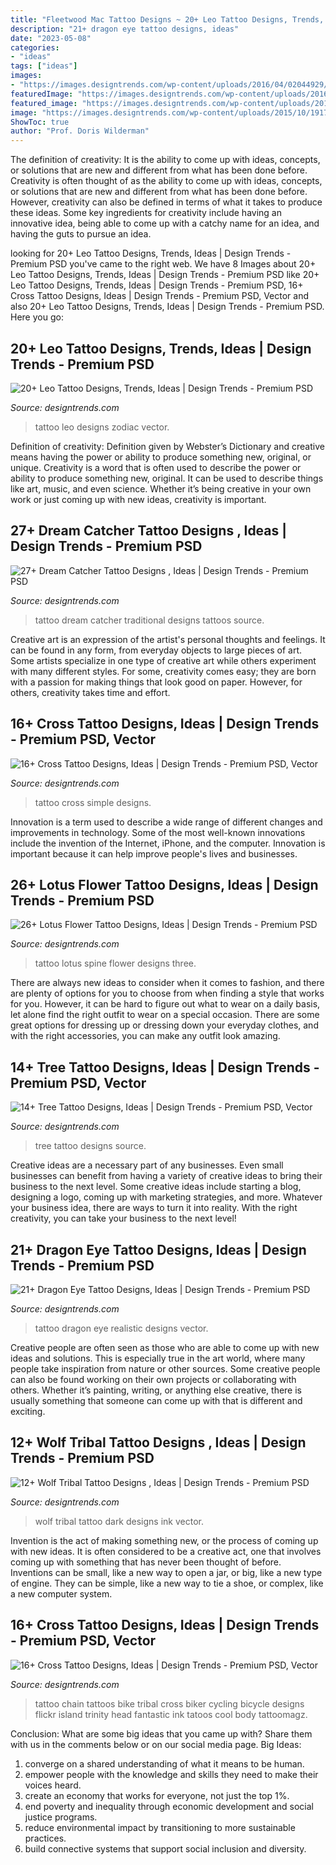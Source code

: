 ```yaml
---
title: "Fleetwood Mac Tattoo Designs ~ 20+ Leo Tattoo Designs, Trends, Ideas"
description: "21+ dragon eye tattoo designs, ideas"
date: "2023-05-08"
categories:
- "ideas"
tags: ["ideas"]
images:
- "https://images.designtrends.com/wp-content/uploads/2016/04/02044929/Three-Lotus-Spine-Tattoo-Design-.jpg"
featuredImage: "https://images.designtrends.com/wp-content/uploads/2016/02/10065937/Zodaic-Tattoo-Design.jpg"
featured_image: "https://images.designtrends.com/wp-content/uploads/2016/02/26050813/Simple-Tattoo-of-Cross.jpg"
image: "https://images.designtrends.com/wp-content/uploads/2015/10/19171118/Beautiful-Tree-Tattoo-Design.jpg"
ShowToc: true
author: "Prof. Doris Wilderman"
---
```



The definition of creativity: It is the ability to come up with ideas, concepts, or solutions that are new and different from what has been done before.
Creativity is often thought of as the ability to come up with ideas, concepts, or solutions that are new and different from what has been done before. However, creativity can also be defined in terms of what it takes to produce these ideas. Some key ingredients for creativity include having an innovative idea, being able to come up with a catchy name for an idea, and having the guts to pursue an idea.

	

		
looking for 20+ Leo Tattoo Designs, Trends, Ideas | Design Trends - Premium PSD you've came to the right web. We have 8 Images about 20+ Leo Tattoo Designs, Trends, Ideas | Design Trends - Premium PSD like 20+ Leo Tattoo Designs, Trends, Ideas | Design Trends - Premium PSD, 16+ Cross Tattoo Designs, Ideas | Design Trends - Premium PSD, Vector and also 20+ Leo Tattoo Designs, Trends, Ideas | Design Trends - Premium PSD. Here you go:
		
    
## 20+ Leo Tattoo Designs, Trends, Ideas | Design Trends - Premium PSD

<img loading=lazy src="https://images.designtrends.com/wp-content/uploads/2016/02/10065937/Zodaic-Tattoo-Design.jpg" onerror="this.onerror=null;this.src='https://tse3.mm.bing.net/th?id=OIP.5y0WZL43ETVa8AfC9VBNVwHaI4&amp;pid=15.1';" alt="20+ Leo Tattoo Designs, Trends, Ideas | Design Trends - Premium PSD">

_Source: designtrends.com_

>tattoo leo designs zodiac vector. 

	

Definition of creativity: Definition given by Webster’s Dictionary and creative means having the power or ability to produce something new, original, or unique.
Creativity is a word that is often used to describe the power or ability to produce something new, original. It can be used to describe things like art, music, and even science. Whether it’s being creative in your own work or just coming up with new ideas, creativity is important.

    
## 27+ Dream Catcher Tattoo Designs , Ideas | Design Trends - Premium PSD

<img loading=lazy src="https://images.designtrends.com/wp-content/uploads/2016/03/30073542/Traditional-Dream-Catcher-Tattoo.jpg" onerror="this.onerror=null;this.src='https://tse1.mm.bing.net/th?id=OIP.yBriWr1-aKJU6iVKCn4IkwHaHa&amp;pid=15.1';" alt="27+ Dream Catcher Tattoo Designs , Ideas | Design Trends - Premium PSD">

_Source: designtrends.com_

>tattoo dream catcher traditional designs tattoos source. 

	

Creative art is an expression of the artist's personal thoughts and feelings. It can be found in any form, from everyday objects to large pieces of art. Some artists specialize in one type of creative art while others experiment with many different styles. For some, creativity comes easy; they are born with a passion for making things that look good on paper. However, for others, creativity takes time and effort.

    
## 16+ Cross Tattoo Designs, Ideas | Design Trends - Premium PSD, Vector

<img loading=lazy src="https://images.designtrends.com/wp-content/uploads/2016/02/26050813/Simple-Tattoo-of-Cross.jpg" onerror="this.onerror=null;this.src='https://tse1.mm.bing.net/th?id=OIP.j1tGZ0pUS_SaenFQoHUTrQHaHa&amp;pid=15.1';" alt="16+ Cross Tattoo Designs, Ideas | Design Trends - Premium PSD, Vector">

_Source: designtrends.com_

>tattoo cross simple designs. 

	

Innovation is a term used to describe a wide range of different changes and improvements in technology. Some of the most well-known innovations include the invention of the Internet, iPhone, and the computer. Innovation is important because it can help improve people's lives and businesses.

    
## 26+ Lotus Flower Tattoo Designs, Ideas | Design Trends - Premium PSD

<img loading=lazy src="https://images.designtrends.com/wp-content/uploads/2016/04/02044929/Three-Lotus-Spine-Tattoo-Design-.jpg" onerror="this.onerror=null;this.src='https://tse3.mm.bing.net/th?id=OIP.9obfmKwc76jUNZ0C_Cc_sAHaHa&amp;pid=15.1';" alt="26+ Lotus Flower Tattoo Designs, Ideas | Design Trends - Premium PSD">

_Source: designtrends.com_

>tattoo lotus spine flower designs three. 

	

There are always new ideas to consider when it comes to fashion, and there are plenty of options for you to choose from when finding a style that works for you. However, it can be hard to figure out what to wear on a daily basis, let alone find the right outfit to wear on a special occasion. There are some great options for dressing up or dressing down your everyday clothes, and with the right accessories, you can make any outfit look amazing.

    
## 14+ Tree Tattoo Designs, Ideas | Design Trends - Premium PSD, Vector

<img loading=lazy src="https://images.designtrends.com/wp-content/uploads/2015/10/19171118/Beautiful-Tree-Tattoo-Design.jpg" onerror="this.onerror=null;this.src='https://tse4.mm.bing.net/th?id=OIP.02QgMuxcVHqcOHLngFXrOwHaHa&amp;pid=15.1';" alt="14+ Tree Tattoo Designs, Ideas | Design Trends - Premium PSD, Vector">

_Source: designtrends.com_

>tree tattoo designs source. 

	

Creative ideas are a necessary part of any businesses. Even small businesses can benefit from having a variety of creative ideas to bring their business to the next level. Some creative ideas include starting a blog, designing a logo, coming up with marketing strategies, and more. Whatever your business idea, there are ways to turn it into reality. With the right creativity, you can take your business to the next level!

    
## 21+ Dragon Eye Tattoo Designs, Ideas | Design Trends - Premium PSD

<img loading=lazy src="https://images.designtrends.com/wp-content/uploads/2016/07/28171159/Realistic-Dragon-Eye-Tattoo.jpg" onerror="this.onerror=null;this.src='https://tse1.mm.bing.net/th?id=OIP.xovAR5oQEU8LFIihKKKpWgHaHa&amp;pid=15.1';" alt="21+ Dragon Eye Tattoo Designs, Ideas | Design Trends - Premium PSD">

_Source: designtrends.com_

>tattoo dragon eye realistic designs vector. 

	

Creative people are often seen as those who are able to come up with new ideas and solutions. This is especially true in the art world, where many people take inspiration from nature or other sources. Some creative people can also be found working on their own projects or collaborating with others. Whether it’s painting, writing, or anything else creative, there is usually something that someone can come up with that is different and exciting.

    
## 12+ Wolf Tribal Tattoo Designs , Ideas | Design Trends - Premium PSD

<img loading=lazy src="https://images.designtrends.com/wp-content/uploads/2016/01/26091206/Dark-Ink-Wolf-Tribal-Tattoo1.jpg" onerror="this.onerror=null;this.src='https://tse3.mm.bing.net/th?id=OIP.PFDKwe_QDN-3-lf96RKaaAHaHa&amp;pid=15.1';" alt="12+ Wolf Tribal Tattoo Designs , Ideas | Design Trends - Premium PSD">

_Source: designtrends.com_

>wolf tribal tattoo dark designs ink vector. 

	

Invention is the act of making something new, or the process of coming up with new ideas. It is often considered to be a creative act, one that involves coming up with something that has never been thought of before. Inventions can be small, like a new way to open a jar, or big, like a new type of engine. They can be simple, like a new way to tie a shoe, or complex, like a new computer system.

    
## 16+ Cross Tattoo Designs, Ideas | Design Trends - Premium PSD, Vector

<img loading=lazy src="https://images.designtrends.com/wp-content/uploads/2016/02/26050036/Fantastic-Tattoo-of-Cross.jpg" onerror="this.onerror=null;this.src='https://tse2.mm.bing.net/th?id=OIP.Z-1chBXFJA0S69GsU2mGBwHaKc&amp;pid=15.1';" alt="16+ Cross Tattoo Designs, Ideas | Design Trends - Premium PSD, Vector">

_Source: designtrends.com_

>tattoo chain tattoos bike tribal cross biker cycling bicycle designs flickr island trinity head fantastic ink tatoos cool body tattoomagz. 

	

Conclusion: What are some big ideas that you came up with? Share them with us in the comments below or on our social media page.
Big Ideas:
1. converge on a shared understanding of what it means to be human. 
2. empower people with the knowledge and skills they need to make their voices heard. 
3. create an economy that works for everyone, not just the top 1%. 
4. end poverty and inequality through economic development and social justice programs. 
5. reduce environmental impact by transitioning to more sustainable practices. 
6. build connective systems that support social inclusion and diversity. 

